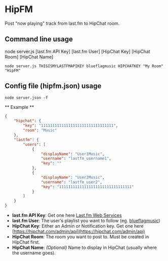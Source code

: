 HipFM
=====

Post "now playing" track from last.fm to HipChat room.


## Command line usage

node server.js [last.fm API Key] [last.fm User] [HipChat Key] [HipChat Room] [HipChat Name]

```shell
node server.js THISISMYLASTFMAPIKEY blueflagmusic HIPCHATKEY "My Room" "HipFM"
```

## Config file (hipfm.json) usage

```shell
node server.json -f
```

** Example **

```json
{
    "hipchat": {
        "key": "11111111111111111111111111111111",
        "room": "Music"
    },
    "lastfm": {
        "users": [
            {
                "displayName": "User1Music",
                "username": "lastfm_username1",
                "key": ""
            },
            {
                "displayName": "User2Music",
                "username": "lastfm_user2",
                "key": "11111111111111111111111111111111"
            }
        ]
    }
}
```


* **last.fm API Key**: Get one here [Last.fm Web Services](http://www.last.fm/api/account/create)
* **last.fm User**: The user's playlist you want to follow (eg. [blueflagmusic](http://ws.audioscrobbler.com/1.0/user/blueflagmusic/recenttracks.rss))
* **HipChat Key**: Either an Admin or Notification key. Get one here [https://hipchat.com/admin/api](https://hipchat.com/admin/api)
* **HipChat Room**: The room you want to post to. Must be created in HipChat first.
* **HipChat Name**: _(Optional)_ Name to display in HipChat (usually where the username goes).
